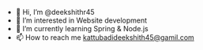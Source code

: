 - 👋 Hi, I’m @deekshithr45
- 👀 I’m interested in Website development 
- 🌱 I’m currently learning Spring & Node.js
- 📫 How to reach me kattubadideekshith45@gamil.com

<!---
deekshithr45/deekshithr45 is a ✨ special ✨ repository because its `README.md` (this file) appears on your GitHub profile.
You can click the Preview link to take a look at your changes.
--->
